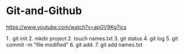# Git-and-Github

https://www.youtube.com/watch?v=apGV9Kg7ics

1 . git init
2. mkdir project
2. touch names.txt
3. git status 
4. git log
5. git commit -m "file modified"
6. git add.
7. git add names.txt
